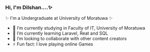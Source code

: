 
  ### Hi, I'm Dilshan....✨
  ✨ I'm a Undergraduate at University of Moratuwa ✨

- 🔭 I’m currently studying in Faculty of IT, University of Moratuwa
- 🌱 I’m currently learning Laravel, Reat and SQL
- 👯 I’m looking to collaborate with other content creators
- ⚡ Fun fact: I love playing online Games
